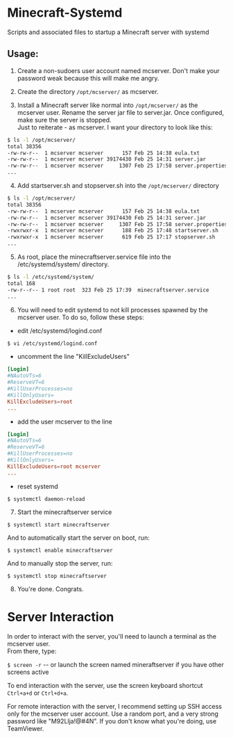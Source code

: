 # Minecraft-Systemd
Scripts and associated files to startup a Minecraft server with systemd


## Usage:

1. Create a non-sudoers user account named mcserver. Don't make your password weak because this will make me angry.

2. Create the directory `/opt/mcserver/` as mcserver.

3. Install a Minecraft server like normal into `/opt/mcserver/` as the mcserver user. Rename the server jar file to server.jar. Once configured, make sure the server is stopped. <br>
  Just to reiterate - as mcserver. I want your directory to look like this:
  
``` sh 
$ ls -l /opt/mcserver/
total 38356
-rw-rw-r--  1 mcserver mcserver      157 Feb 25 14:38 eula.txt
-rw-rw-r--  1 mcserver mcserver 39174430 Feb 25 14:31 server.jar
-rw-rw-r--  1 mcserver mcserver     1307 Feb 25 17:58 server.properties
...
```

4. Add startserver.sh and stopserver.sh into the `/opt/mcserver/` directory

``` sh
$ ls -l /opt/mcserver/
total 38356
-rw-rw-r--  1 mcserver mcserver      157 Feb 25 14:38 eula.txt
-rw-rw-r--  1 mcserver mcserver 39174430 Feb 25 14:31 server.jar
-rw-rw-r--  1 mcserver mcserver     1307 Feb 25 17:58 server.properties
-rwxrwxr-x  1 mcserver mcserver      188 Feb 25 17:48 startserver.sh
-rwxrwxr-x  1 mcserver mcserver      619 Feb 25 17:17 stopserver.sh
...
```


5. As root, place the minecraftserver.service file into the /etc/systemd/system/ directory.
``` sh
$ ls -l /etc/systemd/system/
total 168
-rw-r--r-- 1 root root  323 Feb 25 17:39  minecraftserver.service
...
```

6. You will need to edit systemd to not kill processes spawned by the mcserver user. To do so, follow these steps:
  - edit /etc/systemd/logind.conf
  
  ``` sh
 $ vi /etc/systemd/logind.conf

  ```
  - uncomment the line "KillExcludeUsers"

``` conf
[Login]
#NAutoVTs=6
#ReserveVT=6
#KillUserProcesses=no
#KillOnlyUsers=
KillExcludeUsers=root
...
```
  
  - add the user mcserver to the line

``` conf
[Login]
#NAutoVTs=6
#ReserveVT=6
#KillUserProcesses=no
#KillOnlyUsers=
KillExcludeUsers=root mcserver
...
```

  - reset systemd
  
  `$ systemctl daemon-reload`
  
7. Start the minecraftserver service

  `$ systemctl start minecraftserver`
  
  And to automatically start the server on boot, run:
  
  `$ systemctl enable minecraftserver`
  
  And to manually stop the server, run:
  
  `$ systemctl stop minecraftserver`
  
8. You're done. Congrats.




# Server Interaction

In order to interact with the server, you'll need to launch a terminal as the mcserver user. <br>
From there, type:

`$ screen -r` -- or launch the screen named mineraftserver if you have other screens active

To end interaction with the server, use the screen keyboard shortcut `Ctrl+a+d` or `Ctrl+d+a`.

For remote interaction with the server, I recommend setting up SSH access only for the mcserver user account. Use a random port, and a very strong password like "M92Llja!@#4N". If you don't know what you're doing, use TeamViewer.
